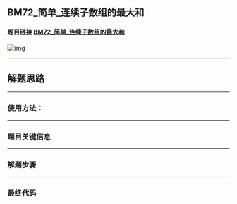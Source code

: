 ## BM72_简单_连续子数组的最大和

#### 题目链接 [BM72_简单_连续子数组的最大和](https://www.nowcoder.com/practice/459bd355da1549fa8a49e350bf3df484?tpId=295&tqId=23259&ru=/exam/oj&qru=/ta/format-top101/question-ranking&sourceUrl=%2Fexam%2Foj)

![img](https://i.ibb.co/NWxGkzs/20230724114824.png)

---
## 解题思路
---
### 使用方法：
---
### 题目关键信息

---
### 解题步骤

---

### 最终代码
```

```